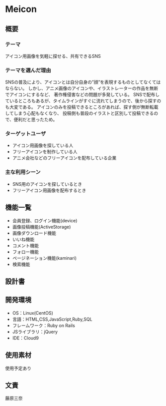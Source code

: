 # Meicon

## 概要

### テーマ
アイコン用画像を気軽に探せる、共有できるSNS

### テーマを選んだ理由
SNSの普及により、アイコンとは自分自身の”顔”を表現するものとしてなくてはならない。
しかし、アニメ画像のアイコンや、イラストレーターの作品を無断でアイコンにするなど、
著作権侵害などの問題が多発している。
SNSで配布しているところもあるが、タイムラインがすぐに流れてしまうので、後から探すのも大変である。
アイコンのみを投稿できるところがあれば、探す側が無断転載してしまう心配もなくなり、
投稿側も普段のイラストと区別して投稿できるので、便利だと思ったため。

### ターゲットユーザ
- アイコン用画像を探している人
- フリーアイコンを制作している人
- アニメ会社などのフリーアイコンを配布している企業

### 主な利用シーン
- SNS用のアイコンを探しているとき
- フリーアイコン用画像を配布するとき

## 機能一覧
- 会員登録、ログイン機能(device)
- 画像投稿機能(ActiveStorage)
- 画像ダウンロード機能
- いいね機能
- コメント機能
- フォロー機能
- ページネーション機能(kaminari)
- 検索機能

## 設計書

## 開発環境
- OS：Linux(CentOS)
- 言語：HTML,CSS,JavaScript,Ruby,SQL
- フレームワーク：Ruby on Rails
- JSライブラリ：jQuery
- IDE：Cloud9

## 使用素材
使用予定あり

## 文責
藤原三奈